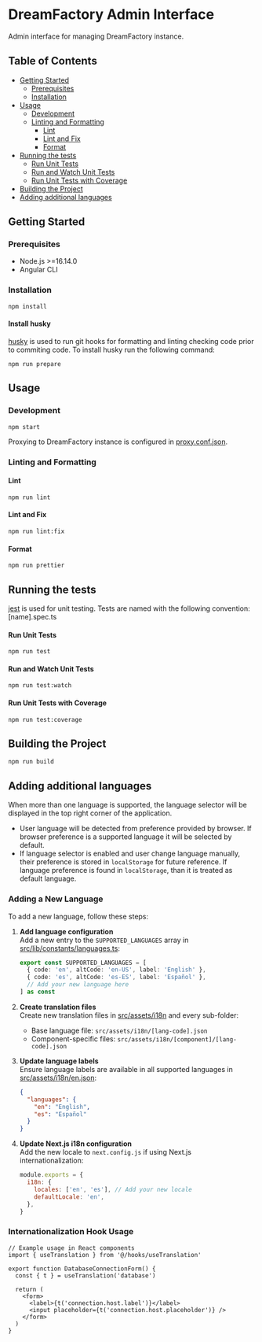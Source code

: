 # DreamFactory Admin Interface

Admin interface for managing DreamFactory instance.

## Table of Contents

- [Getting Started](#getting-started)
  - [Prerequisites](#prerequisites)
  - [Installation](#installation)
- [Usage](#usage)
  - [Development](#development)
  - [Linting and Formatting](#linting-and-formatting)
    - [Lint](#lint)
    - [Lint and Fix](#lint-and-fix)
    - [Format](#format)
- [Running the tests](#running-the-tests)
  - [Run Unit Tests](#run-unit-tests)
  - [Run and Watch Unit Tests](#run-and-watch-unit-tests)
  - [Run Unit Tests with Coverage](#run-unit-tests-with-coverage)
- [Building the Project](#building-the-project)
- [Adding additional languages](#adding-additional-languages)

## Getting Started

### Prerequisites

- Node.js >=16.14.0
- Angular CLI

### Installation

```
npm install
```

#### Install husky

[husky](https://typicode.github.io/husky/) is used to run git hooks for formatting and linting checking code prior to commiting code. To install husky run the following command:

```
npm run prepare
```

## Usage

### Development

```
npm start
```

Proxying to DreamFactory instance is configured in [proxy.conf.json](./proxy.conf.json).

### Linting and Formatting

#### Lint

```
npm run lint
```

#### Lint and Fix

```
npm run lint:fix
```

#### Format

```
npm run prettier
```

## Running the tests

[jest](https://jestjs.io/) is used for unit testing. Tests are named with the following convention: [name].spec.ts

#### Run Unit Tests

```
npm run test
```

#### Run and Watch Unit Tests

```
npm run test:watch
```

#### Run Unit Tests with Coverage

```
npm run test:coverage
```

## Building the Project

```
npm run build
```

## Adding additional languages

When more than one language is supported, the language selector will be displayed in the top right corner of the application.

- User language will be detected from preference provided by browser. If browser preference is a supported language it will be selected by default.
- If language selector is enabled and user change language manually, their preference is stored in `localStorage` for future reference. If language preference is found in `localStorage`, than it is treated as default language.

### Adding a New Language

To add a new language, follow these steps:

1. **Add language configuration**  
   Add a new entry to the `SUPPORTED_LANGUAGES` array in [src/lib/constants/languages.ts](src/lib/constants/languages.ts):
   ```typescript
   export const SUPPORTED_LANGUAGES = [
     { code: 'en', altCode: 'en-US', label: 'English' },
     { code: 'es', altCode: 'es-ES', label: 'Español' },
     // Add your new language here
   ] as const
   ```

2. **Create translation files**  
   Create new translation files in [src/assets/i18n](./src/assets/i18n/) and every sub-folder:
   - Base language file: `src/assets/i18n/[lang-code].json`
   - Component-specific files: `src/assets/i18n/[component]/[lang-code].json`

3. **Update language labels**  
   Ensure language labels are available in all supported languages in [src/assets/i18n/en.json](src/assets/i18n/en.json):
   ```json
   {
     "languages": {
       "en": "English",
       "es": "Español"
     }
   }
   ```

4. **Update Next.js i18n configuration**  
   Add the new locale to `next.config.js` if using Next.js internationalization:
   ```javascript
   module.exports = {
     i18n: {
       locales: ['en', 'es'], // Add your new locale
       defaultLocale: 'en',
     },
   }
   ```

### Internationalization Hook Usage

```tsx
// Example usage in React components
import { useTranslation } from '@/hooks/useTranslation'

export function DatabaseConnectionForm() {
  const { t } = useTranslation('database')
  
  return (
    <form>
      <label>{t('connection.host.label')}</label>
      <input placeholder={t('connection.host.placeholder')} />
    </form>
  )
}
```
